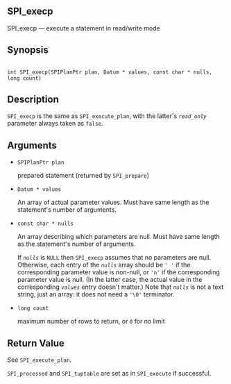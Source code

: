 ## SPI\_execp

SPI\_execp — execute a statement in read/write mode

## Synopsis

```

int SPI_execp(SPIPlanPtr plan, Datum * values, const char * nulls, long count)
```

## Description

`SPI_execp` is the same as `SPI_execute_plan`, with the latter's *`read_only`* parameter always taken as `false`.

## Arguments

* `SPIPlanPtr plan`

    prepared statement (returned by `SPI_prepare`)

* `Datum * values`

    An array of actual parameter values. Must have same length as the statement's number of arguments.

* `const char * nulls`

    An array describing which parameters are null. Must have same length as the statement's number of arguments.

    If *`nulls`* is `NULL` then `SPI_execp` assumes that no parameters are null. Otherwise, each entry of the *`nulls`* array should be `' '` if the corresponding parameter value is non-null, or `'n'` if the corresponding parameter value is null. (In the latter case, the actual value in the corresponding *`values`* entry doesn't matter.) Note that *`nulls`* is not a text string, just an array: it does not need a `'\0'` terminator.

* `long count`

    maximum number of rows to return, or `0` for no limit

## Return Value

See `SPI_execute_plan`.

`SPI_processed` and `SPI_tuptable` are set as in `SPI_execute` if successful.